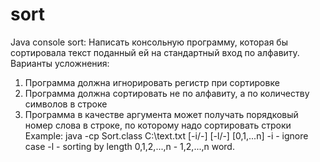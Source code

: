 # sort
Java console sort:
Написать консольную программу, которая бы сортировала текст поданный ей на стандартный вход по алфавиту. Варианты усложнения:
1. Программа должна игнорировать регистр при сортировке
2. Программа должна сортировать не по алфавиту, а по количеству символов в строке
3. Программа в качестве аргумента может получать порядковый номер слова в строке, по которому надо сортировать строки
Example:
java -cp Sort.class C:\text.txt [-i/-] [-l/-] [0,1,...n]
-i - ignore case
-l - sorting by length
0,1,2,...,n - 1,2,...,n word.
